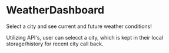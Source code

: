 # WeatherDashboard

Select a city and see current and future weather conditions!

Utilizing API's, user can selecct a city, which is kept in their local storage/history for recent city call back. 

